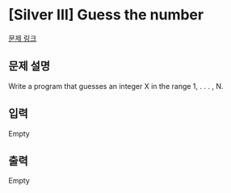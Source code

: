 # [Silver III] Guess the number

[문제 링크](https://www.acmicpc.net/problem/19554) 

## 문제 설명

<p>Write a program that guesses an integer X in the range 1, . . . , N.</p>

## 입력 

 Empty

## 출력 

 Empty

